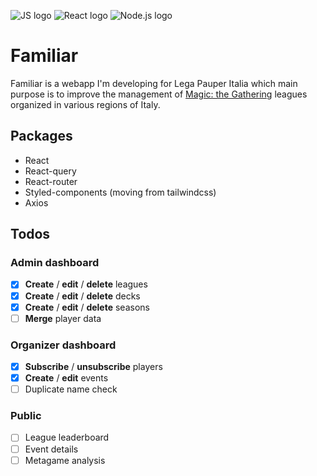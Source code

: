 ![JS logo](https://i.imgur.com/tvJMlaz.png)
![React logo](https://i.imgur.com/6srbJj2.png)
![Node.js logo](https://i.imgur.com/fhQkhYw.png)

# Familiar
Familiar is a webapp I'm developing for Lega Pauper Italia which main purpose is to improve the management of [Magic: the Gathering](https://en.wikipedia.org/wiki/Magic:_The_Gathering) leagues organized in various regions of Italy. 

## Packages
- React
- React-query
- React-router
- Styled-components (moving from tailwindcss)
- Axios

## Todos

### Admin dashboard
- [x] **Create** /  **edit** / **delete** leagues 
- [x] **Create** /  **edit** / **delete** decks 
- [x] **Create** /  **edit** / **delete** seasons 
- [ ] **Merge** player data 

### Organizer dashboard 
- [x] **Subscribe** / **unsubscribe** players
- [x] **Create** / **edit** events
- [ ] Duplicate name check

### Public
- [ ] League leaderboard  
- [ ] Event details 
- [ ] Metagame analysis
